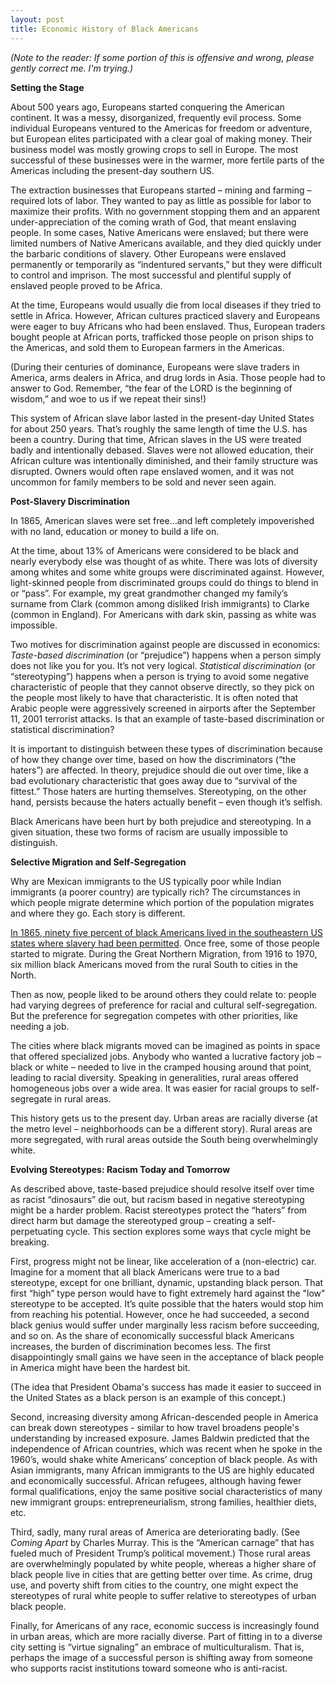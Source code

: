 ```yaml
---
layout: post
title: Economic History of Black Americans
---
```


_(Note to the reader: If some portion of this is offensive and wrong, please gently correct me. I'm trying.)_

__Setting the Stage__

About 500 years ago, Europeans started conquering the American continent. It was a messy, disorganized, frequently evil process. Some individual Europeans ventured to the Americas for freedom or adventure, but European elites participated with a clear goal of making money. Their business model was mostly growing crops to sell in Europe. The most successful of these businesses were in the warmer, more fertile parts of the Americas including the present-day southern US.
 
The extraction businesses that Europeans started – mining and farming – required lots of labor. They wanted to pay as little as possible for labor to maximize their profits. With no government stopping them and an apparent under-appreciation of the coming wrath of God, that meant enslaving people. In some cases, Native Americans were enslaved; but there were limited numbers of Native Americans available, and they died quickly under the barbaric conditions of slavery. Other Europeans were enslaved permanently or temporarily as “indentured servants,” but they were difficult to control and imprison. The most successful and plentiful supply of enslaved people proved to be Africa. 
 
At the time, Europeans would usually die from local diseases if they tried to settle in Africa. However, African cultures practiced slavery and Europeans were eager to buy Africans who had been enslaved. Thus, European traders bought people at African ports, trafficked those people on prison ships to the Americas, and sold them to European farmers in the Americas. 
 
(During their centuries of dominance, Europeans were slave traders in America, arms dealers in Africa, and drug lords in Asia. Those people had to answer to God. Remember, “the fear of the LORD is the beginning of wisdom,” and woe to us if we repeat their sins!)
 
This system of African slave labor lasted in the present-day United States for about 250 years. That’s roughly the same length of time the U.S. has been a country. During that time, African slaves in the US were treated badly and intentionally debased. Slaves were not allowed education, their African culture was intentionally diminished, and their family structure was disrupted. Owners would often rape enslaved women, and it was not uncommon for family members to be sold and never seen again. 
 
__Post-Slavery Discrimination__
 
In 1865, American slaves were set free…and left completely impoverished with no land, education or money to build a life on. 
 
At the time, about 13% of Americans were considered to be black and nearly everybody else was thought of as white. There was lots of diversity among whites and some white groups were discriminated against. However, light-skinned people from discriminated groups could do things to blend in or “pass”. For example, my great grandmother changed my family’s surname from Clark (common among disliked Irish immigrants) to Clarke (common in England). For Americans with dark skin, passing as white was impossible.
 
Two motives for discrimination against people are discussed in economics: _Taste-based discrimination_ (or “prejudice”) happens when a person simply does not like you for you. It’s not very logical. _Statistical discrimination_ (or “stereotyping”) happens when a person is trying to avoid some negative characteristic of people that they cannot observe directly, so they pick on the people most likely to have that characteristic. It is often noted that Arabic people were aggressively screened in airports after the September 11, 2001 terrorist attacks. Is that an example of taste-based discrimination or statistical discrimination?
 
It is important to distinguish between these types of discrimination because of how they change over time, based on how the discriminators (“the haters”) are affected. In theory, prejudice should die out over time, like a bad evolutionary characteristic that goes away due to “survival of the fittest.” Those haters are hurting themselves. Stereotyping, on the other hand, persists because the haters actually benefit – even though it’s selfish.
 
Black Americans have been hurt by both prejudice and stereotyping. In a given situation, these two forms of racism are usually impossible to distinguish. 
 
__Selective Migration and Self-Segregation__
 
Why are Mexican immigrants to the US typically poor while Indian immigrants (a poorer country) are typically rich? The circumstances in which people migrate determine which portion of the population migrates and where they go. Each story is different.
 
[In 1865, ninety five percent of black Americans lived in the southeastern US states where slavery had been permitted](https://www.bowdoin.edu/~prael/lesson/tables.htm). Once free, some of those people started to migrate. During the Great Northern Migration, from 1916 to 1970, six million black Americans moved from the rural South to cities in the North.
 
Then as now, people liked to be around others they could relate to: people had varying degrees of preference for racial and cultural self-segregation. But the preference for segregation competes with other priorities, like needing a job. 
 
The cities where black migrants moved can be imagined as points in space that offered specialized jobs. Anybody who wanted a lucrative factory job – black or white – needed to live in the cramped housing around that point, leading to racial diversity. Speaking in generalities, rural areas offered homogeneous jobs over a wide area. It was easier for racial groups to self-segregate in rural areas. 
 
This history gets us to the present day. Urban areas are racially diverse (at the metro level – neighborhoods can be a different story). Rural areas are more segregated, with rural areas outside the South being overwhelmingly white.
 
__Evolving Stereotypes: Racism Today and Tomorrow__
 
As described above, taste-based prejudice should resolve itself over time as racist “dinosaurs” die out, but racism based in negative stereotyping might be a harder problem. Racist stereotypes protect the “haters” from direct harm but damage the stereotyped group – creating a self-perpetuating cycle. This section explores some ways that cycle might be breaking.
 
First, progress might not be linear, like acceleration of a (non-electric) car. Imagine for a moment that all black Americans were true to a bad stereotype, except for one brilliant, dynamic, upstanding black person. That first “high” type person would have to fight extremely hard against the "low" stereotype to be accepted. It’s quite possible that the haters would stop him from reaching his potential. However, once he had succeeded, a second black genius would suffer under marginally less racism before succeeding, and so on. As the share of economically successful black Americans increases, the burden of discrimination becomes less. The first disappointingly small gains we have seen in the acceptance of black people in America might have been the hardest bit.

(The idea that President Obama's success has made it easier to succeed in the United States as a black person is an example of this concept.)
 
Second, increasing diversity among African-descended people in America can break down stereotypes - similar to how travel broadens people's understanding by increased exposure. James Baldwin predicted that the independence of African countries, which was recent when he spoke in the 1960’s, would shake white Americans’ conception of black people. As with Asian immigrants, many African immigrants to the US are highly educated and economically successful. African refugees, although having fewer formal qualifications, enjoy the same positive social characteristics of many new immigrant groups: entrepreneurialism, strong families, healthier diets, etc. 
 
Third, sadly, many rural areas of America are deteriorating badly. (See _Coming Apart_ by Charles Murray. This is the “American carnage” that has fueled much of President Trump’s political movement.) Those rural areas are overwhelmingly populated by white people, whereas a higher share of black people live in cities that are getting better over time. As crime, drug use, and poverty shift from cities to the country, one might expect the stereotypes of rural white people to suffer relative to stereotypes of urban black people. 

Finally, for Americans of any race, economic success is increasingly found in urban areas, which are more racially diverse. Part of fitting in to a diverse city setting is “virtue signaling” an embrace of multiculturalism. That is, perhaps the image of a successful person is shifting away from someone who supports racist institutions toward someone who is anti-racist. 
